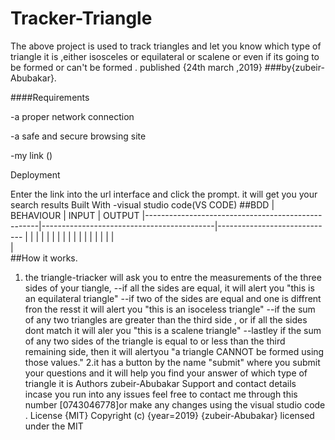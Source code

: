 # Tracker-Triangle
The above project is used to track triangles and let you know which type of triangle it is ,either isosceles or equilateral or scalene or even if its going to be formed or can't be formed . published {24th march ,2019}
###by{zubeir-Abubakar}.

####Requirements

-a proper network connection

-a safe and secure browsing site

-my link ()

Deployment

Enter the link into the url interface and click the prompt. it will get you your search results
Built With
-visual studio code(VS CODE)
##BDD
| BEHAVIOUR                                         |      INPUT                                | OUTPUT
|---------------------------------------------------|-------------------------------------------|-----------------------------
|                                                   |                                           |
|                                                   |                                           |
|                                                   |                                           |
|                                                   |                                           |
|                                                   |                                           |
|
|               
|               
##How it works.
1.	the triangle-triacker will ask you to entre the measurements of the three sides of your tiangle, --if all the sides are equal, it will alert you "this is an equilateral triangle" --if two of the sides are equal and one is diffrent fron the resst it will alert you "this is an isoceless triangle" --if the sum of any two triangles are greater than the third side , or if all the sides dont match it will aler you "this is a scalene triangle" --lastley if the sum of any two sides of the triangle is equal to or less than the third remaining side, then it will alertyou "a triangle CANNOT be formed using those values." 2.it has a button by the name "submit" where you submit your questions and it will help you find your answer of which type of triangle it is
Authors
zubeir-Abubakar
Support and contact details
incase you run into any issues feel free to contact me through this number [0743046778]or make any changes using the visual studio code .
License
{MIT}
Copyright (c) {year=2019} {zubeir-Abubakar}
licensed under the MIT

